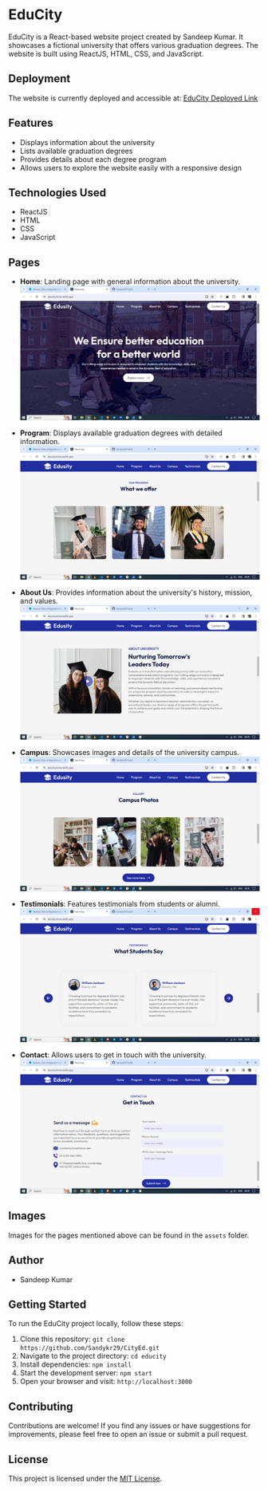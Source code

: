 # EduCity

EduCity is a React-based website project created by Sandeep Kumar. It showcases a fictional university that offers various graduation degrees. The website is built using ReactJS, HTML, CSS, and JavaScript.

## Deployment

The website is currently deployed and accessible at: [EduCity Deployed Link](https://edusityclone.netlify.app/)

## Features

- Displays information about the university
- Lists available graduation degrees
- Provides details about each degree program
- Allows users to explore the website easily with a responsive design

## Technologies Used

- ReactJS
- HTML
- CSS
- JavaScript

## Pages

- **Home**: Landing page with general information about the university.
 ![Home Page](src/assets/home_page.png)

- **Program**: Displays available graduation degrees with detailed information.
  ![Program Page](src/assets/Program_page.png)

- **About Us**: Provides information about the university's history, mission, and values.
  ![About Us Page](src/assets/about_page.png)

- **Campus**: Showcases images and details of the university campus.
  ![Campus Page](src/assets/campus_page.png)

- **Testimonials**: Features testimonials from students or alumni.
  ![Testimonials Page](src/assets/testimonial_page.png)

- **Contact**: Allows users to get in touch with the university.
  ![Contact Page](src/assets/contact_page.png)

## Images

Images for the pages mentioned above can be found in the `assets` folder.

## Author

- Sandeep Kumar

## Getting Started

To run the EduCity project locally, follow these steps:

1. Clone this repository: `git clone https://github.com/Sandykr29/CityEd.git`
2. Navigate to the project directory: `cd educity`
3. Install dependencies: `npm install`
4. Start the development server: `npm start`
5. Open your browser and visit: `http://localhost:3000`

## Contributing

Contributions are welcome! If you find any issues or have suggestions for improvements, please feel free to open an issue or submit a pull request.

## License

This project is licensed under the [MIT License](LICENSE).







<!-- # EduCity

EduCity is a React-based website project created by Sandeep Kumar. It showcases a fictional university that offers various graduation degrees. The website is built using ReactJS, HTML, CSS, and JavaScript.

## Deployment

The website is currently deployed and accessible at: [EduCity Deployed Link](https://edusityclone.netlify.app/)

## Features

- Displays information about the university
- Lists available graduation degrees
- Provides details about each degree program
- Allows users to explore the website easily with a responsive design

## Technologies Used

- ReactJS
- HTML
- CSS
- JavaScript

## Author

- Sandeep Kumar

## Getting Started

To run the EduCity project locally, follow these steps:

1. Clone this repository: `git clone https://github.com/Sandykr29/CityEd.git`
2. Navigate to the project directory: `cd educity`
3. Install dependencies: `npm install`
4. Start the development server: `npm start`
5. Open your browser and visit: `http://localhost:3000`

## Contributing

Contributions are welcome! If you find any issues or have suggestions for improvements, please feel free to open an issue or submit a pull request.

 -->
